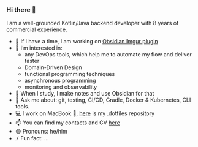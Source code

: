 ### Hi there 👋

I am a well-grounded Kotlin/Java backend developer with 8 years of commercial experience.

- 🔭 If I have a time, I am working on [Obsidian Imgur plugin](https://github.com/gavvvr/obsidian-imgur-plugin)
- 🌱 I’m interested in:
  - any DevOps tools, which help me to automate my flow and deliver faster
  - Domain-Driven Design
  - functional programming techniques
  - asynchronous programming
  - monitoring and observability
- 📝 When I study, I make notes and use Obsidian for that
- 💬 Ask me about: git, testing, CI/CD, Gradle, Docker & Kubernetes, CLI tools.
- 💻 I work on MacBook , [here](https://github.com/gavvvr/dotfiles) is my .dotfiles repository
- 📫 You can find my contacts and CV [here](https://bit.ly/gavvvr-cv-github)
- 😄 Pronouns: he/him
- ⚡ Fun fact: ...


<!--- 🤔 I’m looking for help with ...-->
<!--- 👯 I’m looking to collaborate on ...-->
